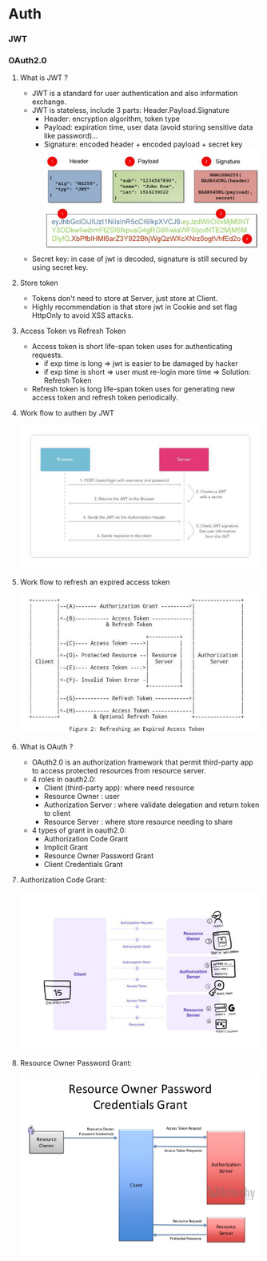 # Auth

### JWT
### OAuth2.0

1. What is JWT ?
    - JWT is a standard for user authentication and also information exchange.
    - JWT is stateless, include 3 parts: Header.Payload.Signature
      + Header: encryption algorithm, token type
      + Payload: expiration time, user data (avoid storing sensitive data like password)...
      + Signature: encoded header + encoded payload + secret key 
    ![pic_1](https://github.com/nhatlamitus99/LearningGolang/blob/main/image/IMG_20201030_095936.jpg) 
       ![pic_2](https://github.com/nhatlamitus99/LearningGolang/blob/main/image/IMG_20201030_095925.jpg)
    - Secret key: in case of jwt is decoded, signature is still secured by using secret key. 
    
2. Store token
    - Tokens don't need to store at Server, just store at Client.
    - Highly recommendation is that store jwt in Cookie and set flag HttpOnly to avoid XSS attacks.
    
3. Access Token vs Refresh Token
      + Access token is short life-span token uses for authenticating requests.
        - if exp time is long => jwt is easier to be damaged by hacker
        - if exp time is short => user must re-login more time
        => Solution: Refresh Token
      + Refresh token is long life-span token uses for generating new access token and refresh token periodically.

4. Work flow to authen by JWT

      ![pic_3](https://github.com/nhatlamitus99/LearningGolang/blob/main/image/Screenshot_2020-10-30-11-08-53-22.jpg)
      
5. Work flow to refresh an expired access token
    
      ![pic-4](https://github.com/nhatlamitus99/LearningGolang/blob/main/image/Screenshot_2020-10-30-17-54-31-64.jpg)

6. What is OAuth ?
    - OAuth2.0 is an authorization framework that permit third-party app to access protected resources from resource server.
    - 4 roles in oauth2.0:
        + Client (third-party app): where need resource
        + Resource Owner : user
        + Authorization Server : where validate delegation and return token to client
        + Resource Server : where store resource needing to share
    - 4 types of grant in oauth2.0:
        + Authorization Code Grant
        + Implicit Grant
        + Resource Owner Password Grant
        + Client Credentials Grant
        
      
7. Authorization Code Grant:

      ![pic_5](https://github.com/nhatlamitus99/LearningGolang/blob/main/image/Screenshot_2020-10-30-15-48-56-35.jpg)
      
8. Resource Owner Password Grant:

      ![pic_6](https://github.com/nhatlamitus99/LearningGolang/blob/main/image/oauth-2.0-resource-owner-password%20credentials-grant-process.png)
      
    
